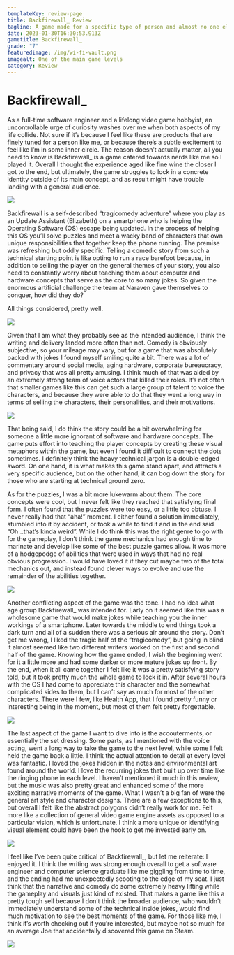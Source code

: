 ```yaml
---
templateKey: review-page
title: Backfirewall_ Review
tagline: A game made for a specific type of person and almost no one else
date: 2023-01-30T16:30:53.913Z
gametitle: Backfirewall_
grade: "7"
featuredimage: /img/wi-fi-vault.png
imagealt: One of the main game levels
category: Review
---
```

# Backfirewall_

As a full-time software engineer and a lifelong video game hobbyist, an uncontrollable urge of curiosity washes over me when both aspects of my life collide. Not sure if it’s because I feel like these are products that are finely tuned for a person like me, or because there’s a subtle excitement to feel like I’m in some inner circle. The reason doesn’t actually matter, all you need to know is Backfirewall_ is a game catered towards nerds like me so I played it. Overall I thought the experience aged like fine wine the closer I got to the end, but ultimately, the game struggles to lock in a concrete identity outside of its main concept, and as result might have trouble landing with a general audience.

![](/img/the-bin.png)

Backfirewall is a self-described “tragicomedy adventure” where you play as an Update Assistant (Elizabeth) on a smartphone who is helping the Operating Software (OS) escape being updated. In the process of helping this OS you’ll solve puzzles and meet a wacky band of characters that own unique responsibilities that together keep the phone running. The premise was refreshing but oddly specific. Telling a comedic story from such a technical starting point is like opting to run a race barefoot because, in addition to selling the player on the general themes of your story, you also need to constantly worry about teaching them about computer and hardware concepts that serve as the core to so many jokes. So given the enormous artificial challenge the team at Naraven gave themselves to conquer, how did they do?

All things considered, pretty well.

![](/img/camera-theater.png)

Given that I am what they probably see as the intended audience, I think the writing and delivery landed more often than not. Comedy is obviously subjective, so your mileage may vary, but for a game that was absolutely packed with jokes I found myself smiling quite a bit. There was a lot of commentary around social media, aging hardware, corporate bureaucracy, and privacy that was all pretty amusing. I think much of that was aided by an extremely strong team of voice actors that killed their roles. It’s not often that smaller games like this can get such a large group of talent to voice the characters, and because they were able to do that they went a long way in terms of selling the characters, their personalities, and their motivations.

![](/img/characters-social-media-f-and-office-worker-location-battery.png)

That being said, I do think the story could be a bit overwhelming for someone a little more ignorant of software and hardware concepts. The game puts effort into teaching the player concepts by creating these visual metaphors within the game, but even I found it difficult to connect the dots sometimes. I definitely think the heavy technical jargon is a double-edged sword. On one hand, it is what makes this game stand apart, and attracts a very specific audience, but on the other hand, it can bog down the story for those who are starting at technical ground zero.

As for the puzzles, I was a bit more lukewarm about them. The core concepts were cool, but I never felt like they reached that satisfying final form. I often found that the puzzles were too easy, or a little too obtuse. I never really had that “aha!” moment. I either found a solution immediately, stumbled into it by accident, or took a while to find it and in the end said “Oh…that’s kinda weird”. While I do think this was the right genre to go with for the gameplay, I don’t think the game mechanics had enough time to marinate and develop like some of the best puzzle games allow. It was more of a hodgepodge of abilities that were used in ways that had no real obvious progression. I would have loved it if they cut maybe two of the total mechanics out, and instead found clever ways to evolve and use the remainder of the abilities together.

![](/img/gpu.png)

Another conflicting aspect of the game was the tone. I had no idea what age group Backfirewall_ was intended for. Early on it seemed like this was a wholesome game that would make jokes while teaching you the inner workings of a smartphone. Later towards the middle to end things took a dark turn and all of a sudden there was a serious air around the story. Don’t get me wrong, I liked the tragic half of the “tragicomedy”, but going in blind it almost seemed like two different writers worked on the first and second half of the game. Knowing how the game ended, I wish the beginning went for it a little more and had some darker or more mature jokes up front. By the end, when it all came together I felt like it was a pretty satisfying story told, but it took pretty much the whole game to lock it in. After several hours with the OS I had come to appreciate this character and the somewhat complicated sides to them, but I can’t say as much for most of the other characters. There were I few, like Health App, that I found pretty funny or interesting being in the moment, but most of them felt pretty forgettable.

![](/img/characters-security-location-gpu.png)

The last aspect of the game I want to dive into is the accouterments, or essentially the set dressing. Some parts, as I mentioned with the voice acting, went a long way to take the game to the next level, while some I felt held the game back a little. I think the actual attention to detail at every level was fantastic. I loved the jokes hidden in the notes and environmental art found around the world. I love the recurring jokes that built up over time like the ringing phone in each level. I haven’t mentioned it much in this review, but the music was also pretty great and enhanced some of the more exciting narrative moments of the game. What I wasn’t a big fan of were the general art style and character designs. There are a few exceptions to this, but overall I felt like the abstract polygons didn’t really work for me. Felt more like a collection of general video game engine assets as opposed to a particular vision, which is unfortunate. I think a more unique or identifying visual element could have been the hook to get me invested early on.

![](/img/ram.png)

I feel like I’ve been quite critical of Backfirewall_, but let me reiterate: I enjoyed it. I think the writing was strong enough overall to get a software engineer and computer science graduate like me giggling from time to time, and the ending had me unexpectedly scooting to the edge of my seat. I just think that the narrative and comedy do some extremely heavy lifting while the gameplay and visuals just kind of existed. That makes a game like this a pretty tough sell because I don’t think the broader audience, who wouldn’t immediately understand some of the technical inside jokes, would find much motivation to see the best moments of the game. For those like me, I think it’s worth checking out if you’re interested, but maybe not so much for an average Joe that accidentally discovered this game on Steam.

![](/img/main-terminal.png)
